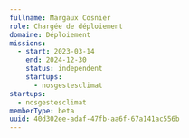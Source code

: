 ```yaml
---
fullname: Margaux Cosnier
role: Chargée de déploiement
domaine: Déploiement
missions:
  - start: 2023-03-14
    end: 2024-12-30
    status: independent
    startups:
      - nosgestesclimat
startups:
  - nosgestesclimat
memberType: beta
uuid: 40d302ee-adaf-47fb-aa6f-67a141ac556b
---
```

